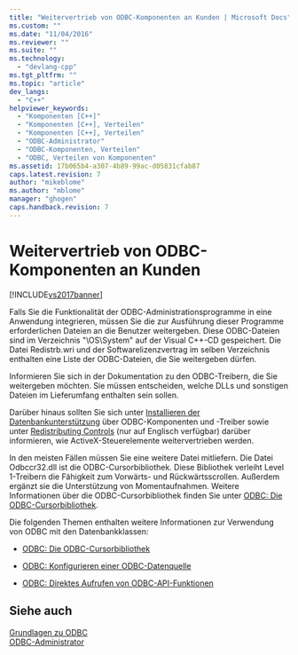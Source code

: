 ```yaml
---
title: "Weitervertrieb von ODBC-Komponenten an Kunden | Microsoft Docs"
ms.custom: ""
ms.date: "11/04/2016"
ms.reviewer: ""
ms.suite: ""
ms.technology: 
  - "devlang-cpp"
ms.tgt_pltfrm: ""
ms.topic: "article"
dev_langs: 
  - "C++"
helpviewer_keywords: 
  - "Komponenten [C++]"
  - "Komponenten [C++], Verteilen"
  - "Komponenten [C++], Verteilen"
  - "ODBC-Administrator"
  - "ODBC-Komponenten, Verteilen"
  - "ODBC, Verteilen von Komponenten"
ms.assetid: 17b065b4-a307-4b89-99ac-d05831cfab87
caps.latest.revision: 7
author: "mikeblome"
ms.author: "mblome"
manager: "ghogen"
caps.handback.revision: 7
---
```

# Weitervertrieb von ODBC-Komponenten an Kunden
[!INCLUDE[vs2017banner](../../assembler/inline/includes/vs2017banner.md)]

Falls Sie die Funktionalität der ODBC\-Administrationsprogramme in eine Anwendung integrieren, müssen Sie die zur Ausführung dieser Programme erforderlichen Dateien an die Benutzer weitergeben.  Diese ODBC\-Dateien sind im Verzeichnis "\\OS\\System" auf der Visual C\+\+\-CD gespeichert.  Die Datei Redistrb.wri und der Softwarelizenzvertrag im selben Verzeichnis enthalten eine Liste der ODBC\-Dateien, die Sie weitergeben dürfen.  
  
 Informieren Sie sich in der Dokumentation zu den ODBC\-Treibern, die Sie weitergeben möchten.  Sie müssen entscheiden, welche DLLs und sonstigen Dateien im Lieferumfang enthalten sein sollen.  
  
 Darüber hinaus sollten Sie sich unter [Installieren der Datenbankunterstützung](../../data/installing-database-support-mfc-atl.md) über ODBC\-Komponenten und \-Treiber sowie unter [Redistributing Controls](../../data/ado-rdo/redistributing-controls.md) \(nur auf Englisch verfügbar\) darüber informieren, wie ActiveX\-Steuerelemente weitervertrieben werden.  
  
 In den meisten Fällen müssen Sie eine weitere Datei mitliefern.  Die Datei Odbccr32.dll ist die ODBC\-Cursorbibliothek.  Diese Bibliothek verleiht Level 1\-Treibern die Fähigkeit zum Vorwärts\- und Rückwärtsscrollen.  Außerdem ergänzt sie die Unterstützung von Momentaufnahmen.  Weitere Informationen über die ODBC\-Cursorbibliothek finden Sie unter [ODBC: Die ODBC\-Cursorbibliothek](../../data/odbc/odbc-the-odbc-cursor-library.md).  
  
 Die folgenden Themen enthalten weitere Informationen zur Verwendung von ODBC mit den Datenbankklassen:  
  
-   [ODBC: Die ODBC\-Cursorbibliothek](../../data/odbc/odbc-the-odbc-cursor-library.md)  
  
-   [ODBC: Konfigurieren einer ODBC\-Datenquelle](../../data/odbc/odbc-configuring-an-odbc-data-source.md)  
  
-   [ODBC: Direktes Aufrufen von ODBC\-API\-Funktionen](../../data/odbc/odbc-calling-odbc-api-functions-directly.md)  
  
## Siehe auch  
 [Grundlagen zu ODBC](../../data/odbc/odbc-basics.md)   
 [ODBC\-Administrator](../../data/odbc/odbc-administrator.md)
